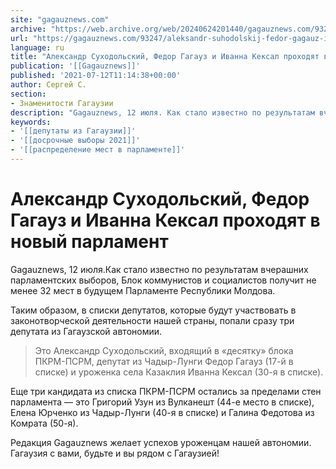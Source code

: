 ```yaml
---
site: "gagauznews.com"
archive: "https://web.archive.org/web/20240624201440/gagauznews.com/93247/aleksandr-suhodolskij-fedor-gagauz-i-ivanna-keksal-prohodyat-v-novyj-parlament.html"
url: "https://gagauznews.com/93247/aleksandr-suhodolskij-fedor-gagauz-i-ivanna-keksal-prohodyat-v-novyj-parlament.html"
language: ru
title: "Александр Суходольский, Федор Гагауз и Иванна Кексал проходят в новый парламент"
publication: '[[Gagauznews]]'
published: '2021-07-12T11:14:38+00:00'
author: Сергей С.
section:
- Знаменитости Гагаузии
description: "Gagauznews, 12 июля. Как стало известно по результатам вчерашних парламентских выборов, Блок коммунистов и социалистов получит не менее 32 мест в будущем Парламенте Республики Молдова. Таким образом, в списки депутатов, которые будут участвовать в законотворческой деятельности нашей страны, попали сразу три депутата из Гагаузской автономии. Это Александр Суходольский, входящий в «десятку» блока ПКРМ-ПСРМ, депутат из Чадыр-Лунги Федор Гагауз (17-й в списке) и уроженка села Казаклия Иванна Кексал (30-я в списке). Еще три кандидата из списка ПКРМ-ПСРМ остались за пределами стен парламента — это Григорий Узун из Вулканешт (44-е место в списке), Елена Юрченко из Чадыр-Лунги (40-я в списке) и Галина […]"
keywords:
- '[[депутаты из Гагаузии]]'
- '[[досрочные выборы 2021]]'
- '[[распределение мест в парламенте]]'
---
```


# Александр Суходольский, Федор Гагауз и Иванна Кексал проходят в новый парламент

Gagauznews, 12 июля.Как стало известно по результатам вчерашних парламентских выборов, Блок коммунистов и социалистов получит не менее 32 мест в будущем Парламенте Республики Молдова.

Таким образом, в списки депутатов, которые будут участвовать в законотворческой деятельности нашей страны, попали сразу три депутата из Гагаузской автономии.

> Это Александр Суходольский, входящий в «десятку» блока ПКРМ-ПСРМ, депутат из Чадыр-Лунги Федор Гагауз (17-й в списке) и уроженка села Казаклия Иванна Кексал (30-я в списке).

Еще три кандидата из списка ПКРМ-ПСРМ остались за пределами стен парламента — это Григорий Узун из Вулканешт (44-е место в списке), Елена Юрченко из Чадыр-Лунги (40-я в списке) и Галина Федотова из Комрата (50-я).

Редакция Gagauznews желает успехов уроженцам нашей автономии. Гагаузия с вами, будьте и вы рядом с Гагаузией!